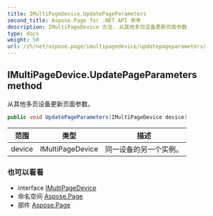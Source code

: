 ```yaml
---
title: IMultiPageDevice.UpdatePageParameters
second_title: Aspose.Page for .NET API 参考
description: IMultiPageDevice 方法. 从其他多页设备更新页面参数
type: docs
weight: 50
url: /zh/net/aspose.page/imultipagedevice/updatepageparameters/
---
```

## IMultiPageDevice.UpdatePageParameters method

从其他多页设备更新页面参数。

```csharp
public void UpdatePageParameters(IMultiPageDevice device)
```

| 范围 | 类型 | 描述 |
| --- | --- | --- |
| device | IMultiPageDevice | 同一设备的另一个实例。 |

### 也可以看看

* interface [IMultiPageDevice](../)
* 命名空间 [Aspose.Page](../../imultipagedevice/)
* 部件 [Aspose.Page](../../../)


